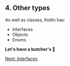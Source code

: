 ## 4. Other types
As well as classes, Kotlin has:
* Interfaces
* Objects
* Enums

**Let's have a butcher's 🥩**

[Next: Interfaces](04-01-interfaces.md)

